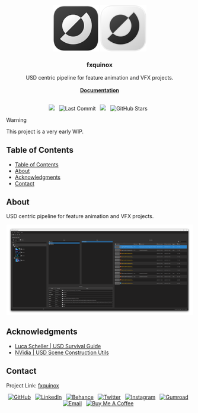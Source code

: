 <div align="center">

  ![Logo](https://raw.githubusercontent.com/healkeiser/fxquinox/main/images/fxquinox_logo_background_dark.svg#gh-light-mode-only)
  ![Logo](https://raw.githubusercontent.com/healkeiser/fxquinox/main/images/fxquinox_logo_background_light.svg#gh-dark-mode-only)

  <h3 align="center">fxquinox</h3>

  <p align="center">
    USD centric pipeline for feature animation and VFX projects.
    <br/><br/>
    <a href="https://healkeiser.github.io/fxquinox"><strong>Documentation</strong></a>
  </p>

  ##

  <p align="center">
    <!-- Maintenance status -->
    <img src="https://img.shields.io/badge/maintenance-experimental-blue?&label=Maintenance">&nbsp;&nbsp;
    <!-- <img src="https://img.shields.io/badge/maintenance-deprecated-red.svg?&label=Maintenance">&nbsp;&nbsp; -->
    <!-- License -->
    <!-- <img src="https://img.shields.io/badge/License-MIT-brightgreen.svg?&logo=open-source-initiative&logoColor=white" alt="License: MIT"/>&nbsp;&nbsp; -->
    <!-- PyPI -->
    <!-- <a href="https://pypi.org/project/fxquinox">
      <img src="https://img.shields.io/pypi/v/fxquinox?&logo=pypi&logoColor=white&label=PyPI" alt="PyPI version"/></a>&nbsp;&nbsp; -->
    <!-- Last Commit -->
    <img src="https://img.shields.io/github/last-commit/healkeiser/fxquinox?logo=github&label=Last%20Commit" alt="Last Commit"/>&nbsp;&nbsp;
    <!-- Commit Activity -->
    <a href="https://github.com/healkeiser/fxquinox/pulse" alt="Activity">
      <img src="https://img.shields.io/github/commit-activity/m/healkeiser/fxquinox?&logo=github&label=Commit%20Activity"/></a>&nbsp;&nbsp;
    <!-- GitHub stars -->
    <img src="https://img.shields.io/github/stars/healkeiser/fxquinox" alt="GitHub Stars"/>&nbsp;&nbsp;
  </p>

</div>



> [!WARNING]
> This project is a very early WIP.



<!-- TABLE OF CONTENTS -->
## Table of Contents
<!--ts-->
- [Table of Contents](#table-of-contents)
- [About](#about)
- [Acknowledgments](#acknowledgments)
- [Contact](#contact)
<!--te-->



<!-- ABOUT -->
## About
USD centric pipeline for feature animation and VFX projects.

![Project Browser](images/screenshots/python_QOxhGGCoOU.png)



<!-- ACKNOWLEDGMENTS -->
## Acknowledgments

* [Luca Scheller | USD Survival Guide](https://github.com/LucaScheller/VFX-UsdSurvivalGuide)
* [NVidia | USD Scene Construction Utils](https://github.com/NVIDIA-Omniverse/usd_scene_construction_utils)



<!-- CONTACT -->
## Contact

Project Link: [fxquinox](https://github.com/healkeiser/fxquinox)

<p align='center'>
  <!-- GitHub profile -->
  <a href="https://github.com/healkeiser">
    <img src="https://img.shields.io/badge/healkeiser-181717?logo=github&style=social" alt="GitHub"/></a>&nbsp;&nbsp;
  <!-- LinkedIn -->
  <a href="https://www.linkedin.com/in/valentin-beaumont">
    <img src="https://img.shields.io/badge/Valentin%20Beaumont-0A66C2?logo=linkedin&style=social" alt="LinkedIn"/></a>&nbsp;&nbsp;
  <!-- Behance -->
  <a href="https://www.behance.net/el1ven">
    <img src="https://img.shields.io/badge/el1ven-1769FF?logo=behance&style=social" alt="Behance"/></a>&nbsp;&nbsp;
  <!-- X -->
  <a href="https://twitter.com/valentinbeaumon">
    <img src="https://img.shields.io/badge/@valentinbeaumon-1DA1F2?logo=x&style=social" alt="Twitter"/></a>&nbsp;&nbsp;
  <!-- Instagram -->
  <a href="https://www.instagram.com/val.beaumontart">
    <img src="https://img.shields.io/badge/@val.beaumontart-E4405F?logo=instagram&style=social" alt="Instagram"/></a>&nbsp;&nbsp;
  <!-- Gumroad -->
  <a href="https://healkeiser.gumroad.com/subscribe">
    <img src="https://img.shields.io/badge/healkeiser-36a9ae?logo=gumroad&style=social" alt="Gumroad"/></a>&nbsp;&nbsp;
  <!-- Gmail -->
  <a href="mailto:valentin.onze@gmail.com">
    <img src="https://img.shields.io/badge/valentin.onze@gmail.com-D14836?logo=gmail&style=social" alt="Email"/></a>&nbsp;&nbsp;
  <!-- Buy me a coffee -->
  <a href="https://www.buymeacoffee.com/healkeiser">
    <img src="https://img.shields.io/badge/Buy Me A Coffee-FFDD00?&logo=buy-me-a-coffee&logoColor=black" alt="Buy Me A Coffee"/></a>&nbsp;&nbsp;
</p>